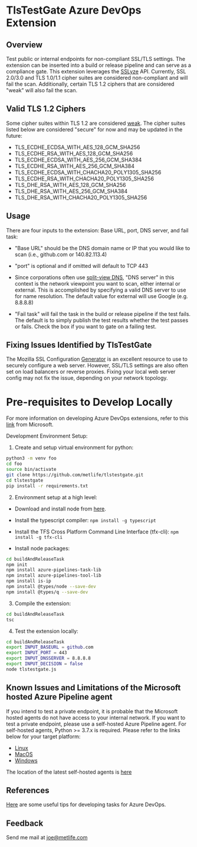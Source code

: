 # TlsTestGate Azure DevOps Extension

## Overview

Test public or internal endpoints for non-compliant SSL/TLS settings. The extension can be inserted into a build or release pipeline and can serve as a compliance gate. This extension leverages the [SSLyze](https://github.com/nabla-c0d3/sslyze) API. Currently, SSL 2.0/3.0 and TLS 1.0/1.1 cipher suites are considered non-compliant and will fail the scan. Additionally, certain TLS 1.2 ciphers that are considered "weak" will also fail the scan.

## Valid TLS 1.2 Ciphers

Some cipher suites within TLS 1.2 are considered [weak](https://blog.qualys.com/product-tech/2019/04/22/zombie-poodle-and-goldendoodle-vulnerabilities#). The cipher suites listed below are considered "secure" for now and may be updated in the future:

* TLS_ECDHE_ECDSA_WITH_AES_128_GCM_SHA256
* TLS_ECDHE_RSA_WITH_AES_128_GCM_SHA256
* TLS_ECDHE_ECDSA_WITH_AES_256_GCM_SHA384
* TLS_ECDHE_RSA_WITH_AES_256_GCM_SHA384
* TLS_ECDHE_ECDSA_WITH_CHACHA20_POLY1305_SHA256
* TLS_ECDHE_RSA_WITH_CHACHA20_POLY1305_SHA256
* TLS_DHE_RSA_WITH_AES_128_GCM_SHA256
* TLS_DHE_RSA_WITH_AES_256_GCM_SHA384
* TLS_DHE_RSA_WITH_CHACHA20_POLY1305_SHA256

## Usage

There are four inputs to the extension: Base URL, port, DNS server, and fail task:

* "Base URL" should be the DNS domain name or IP that you would like to scan (i.e., github.com or 140.82.113.4)

* "port" is optional and if omitted will default to TCP 443

* Since corporations often use [split-view DNS](https://en.wikipedia.org/wiki/Split-horizon_DNS), "DNS server" in this context is the network viewpoint you want to scan, either internal or external. This is accomplished by specifying a valid DNS server to use for name resolution. The default value for external will use Google (e.g. 8.8.8.8)

* "Fail task" will fail the task in the build or release pipeline if the test fails. The default is to simply publish the test results whether the test passes or fails. Check the box if you want to gate on a failing test.

## Fixing Issues Identified by TlsTestGate

The Mozilla SSL Configuration [Generator](https://ssl-config.mozilla.org/) is an excellent resource to use to securely configure a web server. However, SSL/TLS settings are also often set on load balancers or reverse proxies. Fixing your local web server config may not fix the issue, depending on your network topology.

# Pre-requisites to Develop Locally

For more information on developing Azure DevOps extensions, refer to this [link](https://docs.microsoft.com/en-us/azure/devops/extend/develop/add-build-task?view=azure-devops) from Microsoft.

Development Environment Setup:

1. Create and setup virtual environment for python:
```bash
python3 -m venv foo
cd foo
source bin/activate
git clone https://github.com/metlife/tlstestgate.git
cd tlstestgate
pip install -r requirements.txt
```

2. Environment setup at a high level:

* Download and install node from [here](https://nodejs.org/en/download/).

* Install the typescript compiler: `npm install -g typescript`

* Install the TFS Cross Platform Command Line Interface (tfx-cli): `npm install -g tfx-cli`

* Install node packages:
```bash
cd buildAndReleaseTask
npm init
npm install azure-pipelines-task-lib
npm install azure-pipelines-tool-lib
npm install is-ip
npm install @types/node --save-dev
npm install @types/q --save-dev
```

3. Compile the extension:
```bash
cd buildAndReleaseTask
tsc
```
    
4. Test the extension locally:
```bash
cd buildAndReleaseTask
export INPUT_BASEURL = github.com
export INPUT_PORT = 443
export INPUT_DNSSERVER = 8.8.8.8
export INPUT_DECISION = false
node tlstestgate.js
```

## Known Issues and Limitations of the Microsoft hosted Azure Pipeline agent

If you intend to test a private endpoint, it is probable that the Microsoft hosted agents do not have access to your internal network. If you want to test a private endpoint, please use a self-hosted Azure Pipeline agent. For self-hosted agents, Python >= 3.7.x is required. Please refer to the links below for your target platform:

* [Linux](https://docs.microsoft.com/en-us/azure/devops/pipelines/agents/v2-linux?view=azure-devops)
* [MacOS](https://docs.microsoft.com/en-us/azure/devops/pipelines/agents/v2-osx?view=azure-devops)
* [Windows](https://docs.microsoft.com/en-us/azure/devops/pipelines/agents/v2-windows?view=azure-devops)

The location of the latest self-hosted agents is [here](https://docs.microsoft.com/en-us/azure/devops/pipelines/agents/v2-windows?view=azure-devops)

## References

[Here](https://www.paraesthesia.com/archive/2020/02/25/tips-for-custom-azure-devops-build-tasks/) are some useful tips for developing tasks for Azure DevOps.

## Feedback

Send me mail at joe@metlife.com